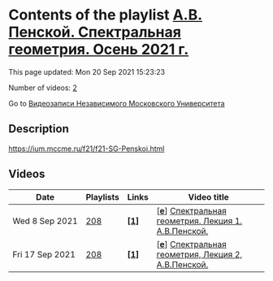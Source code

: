 # Contents of the playlist [А.В. Пенской. Спектральная геометрия. Осень 2021 г.](https://www.youtube.com/playlist?list=PLp9ABVh6_x4Hz700yhep2-WcGXjvSEJA8)

This page updated: Mon 20 Sep 2021 15:23:23

Number of videos: [2](#videos)

Go to [Видеозаписи Независимого Московского Университета](../README.md)

## Description

<https://ium.mccme.ru/f21/f21-SG-Penskoi.html>

## Videos

|Date|Playlists|Links|Video title|
|---|---|---|---|
| Wed&nbsp;8&nbsp;Sep&nbsp;2021 | [208](../playlists/208 "А.В. Пенской. Спектральная геометрия. Осень 2021 г.") | [**[1]**](https://ium.mccme.ru/f21/f21-SG-Penskoi.html) | [[**e**](https://studio.youtube.com/video/R1tj1a9hpE4/edit "Edit")] [Спектральная геометрия. Лекция 1. А.В.Пенской.](https://www.youtube.com/watch?v=R1tj1a9hpE4&list=PLp9ABVh6_x4Hz700yhep2-WcGXjvSEJA8 "Первая лекция курса по спектральной геометрии, НМУ, 07.09.2021 г.&#013;&#013;Подробнее: https://ium.mccme.ru/f21/f21-SG-Penskoi.html") |
| Fri&nbsp;17&nbsp;Sep&nbsp;2021 | [208](../playlists/208 "А.В. Пенской. Спектральная геометрия. Осень 2021 г.") | [**[1]**](https://ium.mccme.ru/f21/f21-SG-Penskoi.html) | [[**e**](https://studio.youtube.com/video/dlnXoNf1eEA/edit "Edit")] [Спектральная геометрия, Лекция 2, А.В.Пенской.](https://www.youtube.com/watch?v=dlnXoNf1eEA&list=PLp9ABVh6_x4Hz700yhep2-WcGXjvSEJA8 "https://ium.mccme.ru/f21/f21-SG-Penskoi.html") |
